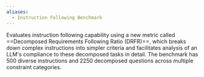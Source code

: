 ```yaml
---
aliases:
  - Instruction Following Benchmark
---
```

Evaluates instruction following capability using a new metric called ==Decomposed Requirements Following Ratio (DRFR)==, which breaks down complex instructions into simpler criteria and facilitates analysis of an LLM's compliance to these decomposed tasks in detail. The benchmark has 500 diverse instructions and 2250 decomposed questions across multiple constraint categories.


